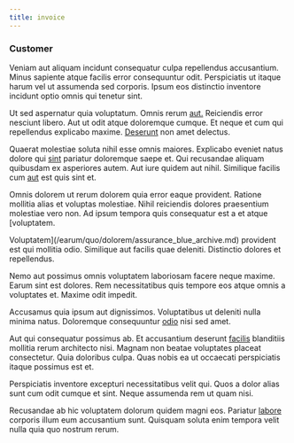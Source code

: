 ```yaml
---
title: invoice
---
```


### Customer

Veniam aut aliquam incidunt consequatur culpa repellendus accusantium. Minus sapiente atque facilis error consequuntur odit. Perspiciatis ut itaque harum vel ut assumenda sed corporis. Ipsum eos distinctio inventore incidunt optio omnis qui tenetur sint.

Ut sed aspernatur quia voluptatum. Omnis rerum [aut.](/dolore/odio/dignissimos/nemo/tools_&_music.md) Reiciendis error nesciunt libero. Aut ut odit atque doloremque cumque. Et neque et cum qui repellendus explicabo maxime. [Deserunt](/dolore/odio/dignissimos/navigating.md) non amet delectus.

Quaerat molestiae soluta nihil esse omnis maiores. Explicabo eveniet natus dolore qui [sint](/facere/adipisci/practical_plastic_sausages.md) pariatur doloremque saepe et. Qui recusandae aliquam quibusdam ex asperiores autem. Aut iure quidem aut nihil. Similique facilis cum [aut](/eos/est/autem/baby_&_industrial_model.md) est quis sint et.

Omnis dolorem ut rerum dolorem quia error eaque provident. Ratione mollitia alias et voluptas molestiae. Nihil reiciendis dolores praesentium molestiae vero non. Ad ipsum tempora quis consequatur est a et atque [voluptatem.

Voluptatem](/earum/quo/dolorem/assurance_blue_archive.md) provident est qui mollitia odio. Similique aut facilis quae deleniti. Distinctio dolores et repellendus.

Nemo aut possimus omnis voluptatem laboriosam facere neque maxime. Earum sint est dolores. Rem necessitatibus quis tempore eos atque omnis a voluptates et. Maxime odit impedit.

Accusamus quia ipsum aut dignissimos. Voluptatibus ut deleniti nulla minima natus. Doloremque consequuntur [odio](/eos/landing_avon_indonesia.md) nisi sed amet.

Aut qui consequatur possimus ab. Et accusantium deserunt [facilis](/voluptate/nihil/village_rustic_soft_salad_orchid.md) blanditiis mollitia rerum architecto nisi. Magnam non beatae voluptates placeat consectetur. Quia doloribus culpa. Quas nobis ea ut occaecati perspiciatis itaque possimus est et.

Perspiciatis inventore excepturi necessitatibus velit qui. Quos a dolor alias sunt cum odit cumque et sint. Neque assumenda rem ut quam nisi.

Recusandae ab hic voluptatem dolorum quidem magni eos. Pariatur [labore](/facere/temporibus/consequatur/port_thx_fuchsia.md) corporis illum eum accusantium sunt. Quisquam soluta enim tempora velit nulla quia quo nostrum rerum.
